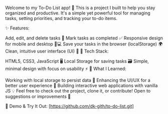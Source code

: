 Welcome to my To-Do List app! 🎉 This is a project I built to help you stay organized and productive. It's a simple yet powerful tool for managing tasks, setting priorities, and tracking your to-do items.

✨ Features:

Add, edit, and delete tasks 📅
Mark tasks as completed ✅
Responsive design for mobile and desktop 📱💻
Save your tasks in the browser (localStorage) 🌍
Clean, intuitive user interface (UI) 🎨
🔧 Tech Stack:

HTML5, CSS3, JavaScript 🖥️
Local Storage for saving tasks 🗃️
Simple, minimal design with focus on usability ⚡
🎯 What I Learned:

Working with local storage to persist data 🧠
Enhancing the UI/UX for a better user experience 🌟
Building interactive web applications with vanilla JS 💡
Feel free to check out the project, clone it, or contribute! Open to suggestions or improvements 🙌

🔗 Demo & Try It Out: [https://github.com/dk-gith/to-do-list.git]
